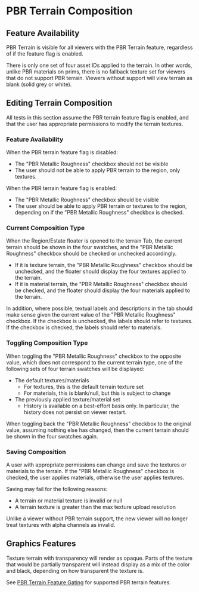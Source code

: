 # PBR Terrain Composition

## Feature Availability

PBR Terrain is visible for all viewers with the PBR Terrain feature, regardless of if the feature flag is enabled.

There is only one set of four asset IDs applied to the terrain. In other words, unlike PBR materials on prims, there is no fallback texture set for viewers that do not support PBR terrain. Viewers without support will view terrain as blank (solid grey or white).

## Editing Terrain Composition

All tests in this section assume the PBR terrain feature flag is enabled, and that the user has appropriate permissions to modify the terrain textures.

### Feature Availability

When the PBR terrain feature flag is disabled:

- The "PBR Metallic Roughness" checkbox should not be visible
- The user should not be able to apply PBR terrain to the region, only textures.

When the PBR terrain feature flag is enabled:

- The "PBR Metallic Roughness" checkbox should be visible
- The user should be able to apply PBR terrain or textures to the region, depending on if the "PBR Metallic Roughness" checkbox is checked.

### Current Composition Type

When the Region/Estate floater is opened to the terrain Tab, the current terrain should be shown in the four swatches, and the "PBR Metallic Roughness" checkbox should be checked or unchecked accordingly.

- If it is texture terrain, the "PBR Metallic Roughness" checkbox should be unchecked, and the floater should display the four textures applied to the terrain.
- If it is material terrain, the "PBR Metallic Roughness" checkbox should be checked, and the floater should display the four materials applied to the terrain.

In addition, where possible, textual labels and descriptions in the tab should make sense given the current value of the "PBR Metallic Roughness" checkbox. If the checkbox is unchecked, the labels should refer to textures. If the checkbox is checked, the labels should refer to materials.

### Toggling Composition Type

When toggling the "PBR Metallic Roughness" checkbox to the opposite value, which does not correspond to the current terrain type, one of the following sets of four terrain swatches will be displayed:

- The default textures/materials
    - For textures, this is the default terrain texture set
    - For materials, this is blank/null, but this is subject to change
- The previously applied texture/material set
    - History is available on a best-effort basis only. In particular, the history does not persist on viewer restart.

When toggling back the "PBR Metallic Roughness" checkbox to the original value, assuming nothing else has changed, then the current terrain should be shown in the four swatches again.

### Saving Composition

A user with appropriate permissions can change and save the textures or materials to the terrain. If the "PBR Metallic Roughness" checkbox is checked, the user applies materials, otherwise the user applies textures.

Saving may fail for the following reasons:

- A terrain or material texture is invalid or null
- A terrain texture is greater than the max texture upload resolution

Unlike a viewer without PBR terrain support, the new viewer will no longer treat textures with alpha channels as invalid.

## Graphics Features

Texture terrain with transparency will render as opaque. Parts of the texture that would be partially transparent will instead display as a mix of the color and black, depending on how transparent the texture is.

See [PBR Terrain Feature Gating](./pbr_terrain_feature_gating.md) for supported PBR terrain features.
